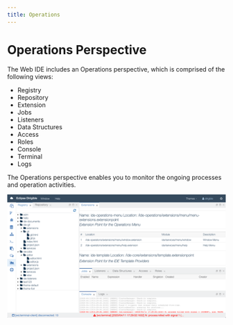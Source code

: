 ```yaml
---
title: Operations
---
```


Operations Perspective
===

The Web IDE includes an Operations perspective, which is comprised of the following views:

* Registry
* Repository
* Extension 
* Jobs
* Listeners
* Data Structures
* Access
* Roles
* Console
* Terminal
* Logs

The Operations perspective enables you to monitor the ongoing processes and operation activities.

![Operations and Monitoring Perspective](../../../images/ide_perspective_operations.png)

